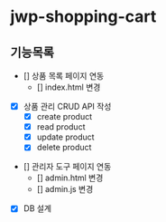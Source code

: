 # jwp-shopping-cart

## 기능목록

- [] 상품 목록 페이지 연동
    - [] index.html 변경
- [x] 상품 관리 CRUD API 작성
    - [x] create product
    - [x] read product
    - [x] update product
    - [x] delete product
- [] 관리자 도구 페이지 연동
    - [] admin.html 변경
    - [] admin.js 변경

- [x] DB 설계
